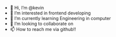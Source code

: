 - 👋 Hi, I’m @kevin
- 👀 I’m interested in frontend developing
- 🌱 I’m currently learning Engineering in computer
- 💞️ I’m looking to collaborate on 
- 📫 How to reach me via github!!

<!---
kevi07/kevi07 is a ✨ special ✨ repository because its `README.md` (this file) appears on your GitHub profile.
You can click the Preview link to take a look at your changes.
--->
